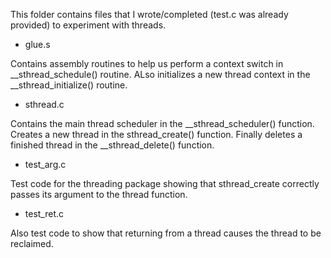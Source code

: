 This folder contains files that I wrote/completed (test.c was already provided) to experiment with threads.

- glue.s

Contains assembly routines to help us perform a context switch in __sthread_schedule() routine.
ALso initializes a new thread context in the __sthread_initialize() routine.

- sthread.c

Contains the main thread scheduler in the __sthread_scheduler() function. Creates a new thread
in the sthread_create() function. Finally deletes a finished thread in the __sthread_delete() function.

- test_arg.c

Test code for the threading package showing that sthread_create correctly passes its argument to the thread function.

- test_ret.c

Also test code to show that returning from a thread causes the thread to be reclaimed.
